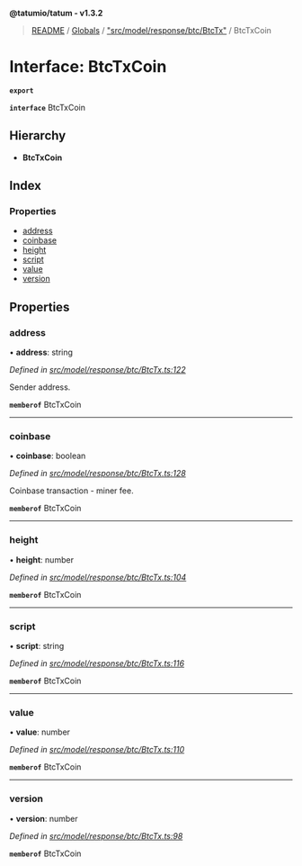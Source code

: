 **@tatumio/tatum - v1.3.2**

> [README](../README.md) / [Globals](../globals.md) / ["src/model/response/btc/BtcTx"](../modules/_src_model_response_btc_btctx_.md) / BtcTxCoin

# Interface: BtcTxCoin

**`export`** 

**`interface`** BtcTxCoin

## Hierarchy

* **BtcTxCoin**

## Index

### Properties

* [address](_src_model_response_btc_btctx_.btctxcoin.md#address)
* [coinbase](_src_model_response_btc_btctx_.btctxcoin.md#coinbase)
* [height](_src_model_response_btc_btctx_.btctxcoin.md#height)
* [script](_src_model_response_btc_btctx_.btctxcoin.md#script)
* [value](_src_model_response_btc_btctx_.btctxcoin.md#value)
* [version](_src_model_response_btc_btctx_.btctxcoin.md#version)

## Properties

### address

•  **address**: string

*Defined in [src/model/response/btc/BtcTx.ts:122](https://github.com/tatumio/tatum-js/blob/b9ab1e4/src/model/response/btc/BtcTx.ts#L122)*

Sender address.

**`memberof`** BtcTxCoin

___

### coinbase

•  **coinbase**: boolean

*Defined in [src/model/response/btc/BtcTx.ts:128](https://github.com/tatumio/tatum-js/blob/b9ab1e4/src/model/response/btc/BtcTx.ts#L128)*

Coinbase transaction - miner fee.

**`memberof`** BtcTxCoin

___

### height

•  **height**: number

*Defined in [src/model/response/btc/BtcTx.ts:104](https://github.com/tatumio/tatum-js/blob/b9ab1e4/src/model/response/btc/BtcTx.ts#L104)*

**`memberof`** BtcTxCoin

___

### script

•  **script**: string

*Defined in [src/model/response/btc/BtcTx.ts:116](https://github.com/tatumio/tatum-js/blob/b9ab1e4/src/model/response/btc/BtcTx.ts#L116)*

**`memberof`** BtcTxCoin

___

### value

•  **value**: number

*Defined in [src/model/response/btc/BtcTx.ts:110](https://github.com/tatumio/tatum-js/blob/b9ab1e4/src/model/response/btc/BtcTx.ts#L110)*

**`memberof`** BtcTxCoin

___

### version

•  **version**: number

*Defined in [src/model/response/btc/BtcTx.ts:98](https://github.com/tatumio/tatum-js/blob/b9ab1e4/src/model/response/btc/BtcTx.ts#L98)*

**`memberof`** BtcTxCoin
